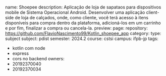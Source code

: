 
name: Shoepee
description: Aplicação de loja de sapataos para dispositivos mobile de Sistema Operacional Android.
Desenvolver uma aplicação client-side de loja de calçados, onde, como cliente, você terá acesso à itens disponíveis para compra dentro da plataforma, adicioná-los em um carrinho e por fim, finalizar a compra ou cancela-la.
preview: 
page: 
repository: https://github.com/FlavioNascimento99/Kotlin_shoepee_app
category:
  type: subject
  subject: pdist
  semester: 2024.2
  course: cstsi
  campus: ifpb-jp
tags:
  - kotlin com node
  - express
  - cors no backend
owners:
  - 20192370040
  - 20192370034
